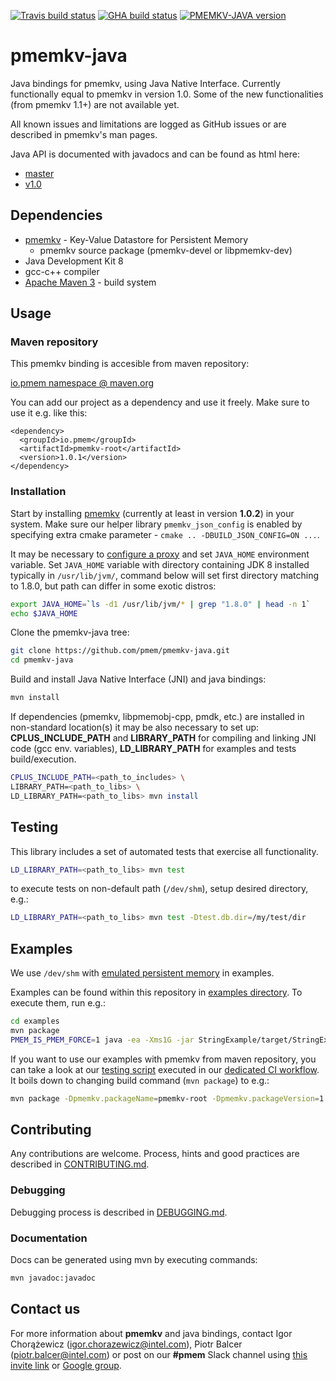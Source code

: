 [![Travis build status](https://travis-ci.org/pmem/pmemkv-java.svg?branch=master)](https://travis-ci.org/pmem/pmemkv-java)
[![GHA build status](https://github.com/pmem/pmemkv-java/workflows/pmemkv-java/badge.svg?branch=master)](https://github.com/pmem/pmemkv-java/actions)
[![PMEMKV-JAVA version](https://img.shields.io/github/tag/pmem/pmemkv-java.svg)](https://github.com/pmem/pmemkv-java/releases/latest)

# pmemkv-java

Java bindings for pmemkv, using Java Native Interface. Currently functionally equal to pmemkv in version 1.0.
Some of the new functionalities (from pmemkv 1.1+) are not available yet.

All known issues and limitations are logged as GitHub issues or are described
in pmemkv's man pages.

Java API is documented with javadocs and can be found as html here:

- [master](https://pmem.io/pmemkv-java/master/html/index.html)
- [v1.0](https://pmem.io/pmemkv-java/v1.0/html/index.html)

## Dependencies

* [pmemkv](https://github.com/pmem/pmemkv) - Key-Value Datastore for Persistent Memory
  * pmemkv source package (pmemkv-devel or libpmemkv-dev)
* Java Development Kit 8
* gcc-c++ compiler
* [Apache Maven 3](https://maven.apache.org) - build system

## Usage

### Maven repository

This pmemkv binding is accesible from maven repository:

[io.pmem namespace @ maven.org](https://repo1.maven.org/maven2/io/pmem/pmemkv-root)

You can add our project as a dependency and use it freely. Make sure to use it e.g. like this:

```
<dependency>
  <groupId>io.pmem</groupId>
  <artifactId>pmemkv-root</artifactId>
  <version>1.0.1</version>
</dependency>
```

### Installation

Start by installing [pmemkv](https://github.com/pmem/pmemkv/blob/master/INSTALLING.md)
(currently at least in version **1.0.2**) in your system. Make sure our helper library `pmemkv_json_config`
is enabled by specifying extra cmake parameter - `cmake .. -DBUILD_JSON_CONFIG=ON ...`.

It may be necessary to [configure a proxy](https://maven.apache.org/guides/mini/guide-proxies.html)
and set `JAVA_HOME` environment variable. Set `JAVA_HOME` variable with directory containing
JDK 8 installed typically in `/usr/lib/jvm/`, command below will set first directory matching to
1.8.0, but path can differ in some exotic distros:

```sh
export JAVA_HOME=`ls -d1 /usr/lib/jvm/* | grep "1.8.0" | head -n 1`
echo $JAVA_HOME
```

Clone the pmemkv-java tree:

```sh
git clone https://github.com/pmem/pmemkv-java.git
cd pmemkv-java
```

Build and install Java Native Interface (JNI) and java bindings:

```sh
mvn install
```

If dependencies (pmemkv, libpmemobj-cpp, pmdk, etc.) are installed in non-standard
location(s) it may be also necessary to set up:
**CPLUS_INCLUDE_PATH** and **LIBRARY_PATH** for compiling and linking JNI code (gcc env. variables),
**LD_LIBRARY_PATH** for examples and tests build/execution.

```sh
CPLUS_INCLUDE_PATH=<path_to_includes> \
LIBRARY_PATH=<path_to_libs> \
LD_LIBRARY_PATH=<path_to_libs> mvn install
```

## Testing

This library includes a set of automated tests that exercise all functionality.

```sh
LD_LIBRARY_PATH=<path_to_libs> mvn test
```

to execute tests on non-default path (`/dev/shm`), setup desired directory, e.g.:

```sh
LD_LIBRARY_PATH=<path_to_libs> mvn test -Dtest.db.dir=/my/test/dir
```

## Examples

We use `/dev/shm` with [emulated persistent memory](https://pmem.io/2016/02/22/pm-emulation.html)
in examples.

Examples can be found within this repository in [examples directory](https://github.com/pmem/pmemkv-java/tree/master/examples).
To execute them, run e.g.:

```sh
cd examples
mvn package
PMEM_IS_PMEM_FORCE=1 java -ea -Xms1G -jar StringExample/target/StringExample-*-jar-with-dependencies.jar
```

If you want to use our examples with pmemkv from maven repository, you can take a look at our
[testing script](./utils/docker/run-maven-example.sh) executed in our [dedicated CI workflow](./.github/workflows/maven.yml).
It boils down to changing build command (`mvn package`) to e.g.:

```sh
mvn package -Dpmemkv.packageName=pmemkv-root -Dpmemkv.packageVersion=1.1.0
```

## Contributing

Any contributions are welcome. Process, hints and good practices
are described in [CONTRIBUTING.md](./CONTRIBUTING.md).

### Debugging

Debugging process is described in [DEBUGGING.md](./DEBUGGING.md).

### Documentation

Docs can be generated using mvn by executing commands:

```sh
mvn javadoc:javadoc
```

## Contact us

For more information about **pmemkv** and java bindings, contact Igor Chorążewicz (igor.chorazewicz@intel.com),
Piotr Balcer (piotr.balcer@intel.com) or post on our **#pmem** Slack channel using
[this invite link](https://join.slack.com/t/pmem-io/shared_invite/enQtNzU4MzQ2Mzk3MDQwLWQ1YThmODVmMGFkZWI0YTdhODg4ODVhODdhYjg3NmE4N2ViZGI5NTRmZTBiNDYyOGJjYTIyNmZjYzQxODcwNDg)
or [Google group](https://groups.google.com/group/pmem).
